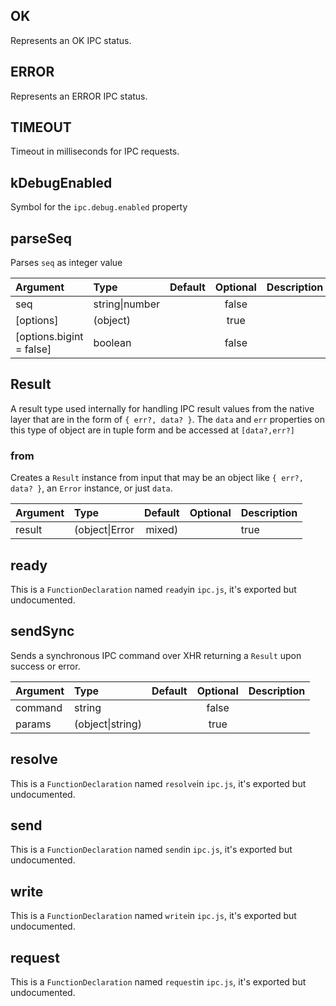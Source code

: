 
## OK

Represents an OK IPC status.


## ERROR

Represents an ERROR IPC status.


## TIMEOUT

Timeout in milliseconds for IPC requests.


## kDebugEnabled

Symbol for the `ipc.debug.enabled` property


## parseSeq

Parses `seq` as integer value

| Argument | Type | Default | Optional | Description |
| :---     | :--- | :---:   | :---:    | :---        |
| seq | string\|number |  | false |  |
| [options] | (object) |  | true |  |
| [options.bigint = false] | boolean |  | false |  |

## Result

A result type used internally for handling
IPC result values from the native layer that are in the form
of `{ err?, data? }`. The `data` and `err` properties on this
type of object are in tuple form and be accessed at `[data?,err?]`


### from

Creates a `Result` instance from input that may be an object
like `{ err?, data? }`, an `Error` instance, or just `data`.

| Argument | Type | Default | Optional | Description |
| :---     | :--- | :---:   | :---:    | :---        |
| result | (object\|Error|mixed) |  | true |  |

## ready

This is a `FunctionDeclaration` named `ready`in `ipc.js`, it's exported but undocumented.



## sendSync

Sends a synchronous IPC command over XHR returning a `Result`
upon success or error.

| Argument | Type | Default | Optional | Description |
| :---     | :--- | :---:   | :---:    | :---        |
| command | string |  | false |  |
| params | (object\|string) |  | true |  |

## resolve

This is a `FunctionDeclaration` named `resolve`in `ipc.js`, it's exported but undocumented.



## send

This is a `FunctionDeclaration` named `send`in `ipc.js`, it's exported but undocumented.



## write

This is a `FunctionDeclaration` named `write`in `ipc.js`, it's exported but undocumented.



## request

This is a `FunctionDeclaration` named `request`in `ipc.js`, it's exported but undocumented.



